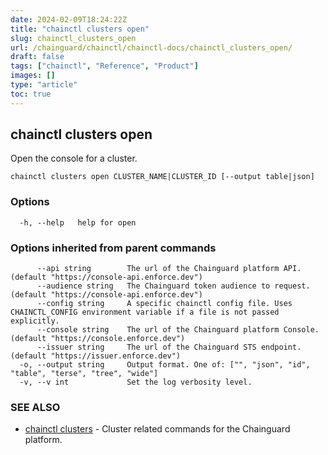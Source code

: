 ```yaml
---
date: 2024-02-09T18:24:22Z
title: "chainctl clusters open"
slug: chainctl_clusters_open
url: /chainguard/chainctl/chainctl-docs/chainctl_clusters_open/
draft: false
tags: ["chainctl", "Reference", "Product"]
images: []
type: "article"
toc: true
---
```

## chainctl clusters open

Open the console for a cluster.

```
chainctl clusters open CLUSTER_NAME|CLUSTER_ID [--output table|json]
```

### Options

```
  -h, --help   help for open
```

### Options inherited from parent commands

```
      --api string        The url of the Chainguard platform API. (default "https://console-api.enforce.dev")
      --audience string   The Chainguard token audience to request. (default "https://console-api.enforce.dev")
      --config string     A specific chainctl config file. Uses CHAINCTL_CONFIG environment variable if a file is not passed explicitly.
      --console string    The url of the Chainguard platform Console. (default "https://console.enforce.dev")
      --issuer string     The url of the Chainguard STS endpoint. (default "https://issuer.enforce.dev")
  -o, --output string     Output format. One of: ["", "json", "id", "table", "terse", "tree", "wide"]
  -v, --v int             Set the log verbosity level.
```

### SEE ALSO

* [chainctl clusters](/chainguard/chainctl/chainctl-docs/chainctl_clusters/)	 - Cluster related commands for the Chainguard platform.

